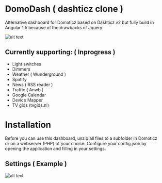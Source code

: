 # DomoDash ( dashticz clone )

Alternative dashboard for Domoticz based on Dashticz v2 but fully build in Angular 1.5 because of the drawbacks of Jquery

![alt text](https://raw.githubusercontent.com/danielalmering/DomoDash/4cdc5adfdd19c44279bce84cfc6c1e48b723b1c8/assets/img/screenshot.png)

## Currently supporting: ( Inprogress )

* Light switches
* Dimmers
* Weather ( Wunderground )
* Spotify
* News ( RSS reader )
* Traffic ( Anwb )
* Google Calendar
* Device Mapper
* TV gids (tvgids.nl)

# Installation

Before you can use this dashboard, unzip all files to a subfolder in Domoticz or on a webserver (PHP) of your choice.
Configure your config.json by opening the application and filling in your settings.

## Settings ( Example )

![alt text](https://raw.githubusercontent.com/danielalmering/DomoDash/accept/assets/img/screenshot-settings.png)
